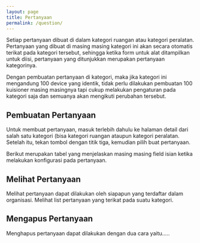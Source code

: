 ```yaml
---
layout: page
title: Pertanyaan
permalink: /question/
---
```


Setiap pertanyaan dibuat di dalam kategori ruangan atau kategori peralatan. Pertanyaan yang dibuat di masing masing kategori ini akan secara otomatis terikat pada kategori tersebut, sehingga ketika form untuk alat ditampilkan untuk diisi, pertanyaan yang ditunjukkan merupakan pertanyaan kategorinya. 

Dengan pembuatan pertanyaan di kategori, maka jika kategori ini mengandung 100 device yang identik, tidak perlu dilakukan pembuatan 100 kuisioner masing masingnya tapi cukup melakukan pengaturan pada kategori saja dan semuanya akan mengikuti perubahan tersebut.

## Pembuatan Pertanyaan
Untuk membuat pertanyaan, masuk terlebih dahulu ke halaman detail dari salah satu kategori (bisa kategori ruangan ataupun kategori peralatan. Setelah itu, tekan tombol dengan titik tiga, kemudian pilih buat pertanyaan. 

Berikut merupakan tabel yang menjelaskan masing masing field isian ketika melakukan konfigurasi pada pertanyaan.



## Melihat Pertanyaan
Melihat pertanyaan dapat dilakukan oleh siapapun yang terdaftar dalam organisasi. Melihat list pertanyaan yang terikat pada suatu kategori.

## Mengapus Pertanyaan
Menghapus pertanyaan dapat dilakukan dengan dua cara yaitu.....
